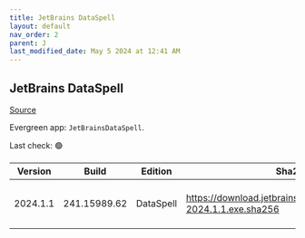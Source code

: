 ```yaml
---
title: JetBrains DataSpell
layout: default
nav_order: 2
parent: J
last_modified_date: May 5 2024 at 12:41 AM
---
```


## JetBrains DataSpell

[Source](https://www.jetbrains.com/dataspell)

Evergreen app: `JetBrainsDataSpell`. 

Last check: 🟢

| Version  | Build        | Edition   | Sha256                                                              | Date      | Size      | Type | URI                                                                                                                          |
| -------- | ------------ | --------- | ------------------------------------------------------------------- | --------- | --------- | ---- | ---------------------------------------------------------------------------------------------------------------------------- |
| 2024.1.1 | 241.15989.62 | DataSpell | https://download.jetbrains.com/python/dataspell-2024.1.1.exe.sha256 | 18/4/2024 | 810954984 | exe  | [https://download.jetbrains.com/python/dataspell-2024.1.1.exe](https://download.jetbrains.com/python/dataspell-2024.1.1.exe) |
